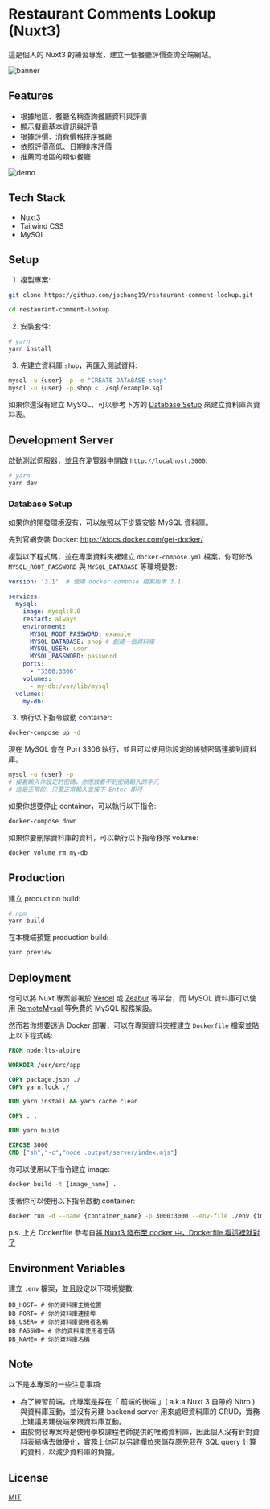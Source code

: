 # Restaurant Comments Lookup (Nuxt3)

這是個人的 Nuxt3 的練習專案，建立一個餐廳評價查詢全端網站。

![banner](https://jcshawn.com/wp-content/uploads/2023/11/restshawn-banner.jpg)

## Features
- 根據地區、餐廳名稱查詢餐廳資料與評價
- 顯示餐廳基本資訊與評價
- 根據評價、消費價格排序餐廳
- 依照評價高低、日期排序評價
- 推薦同地區的類似餐廳

![demo](https://jcshawn.com/wp-content/uploads/2023/11/restshawn_example.png)

## Tech Stack
- Nuxt3
- Tailwind CSS
- MySQL

## Setup
1. 複製專案:

```bash
git clone https://github.com/jschang19/restaurant-comment-lookup.git

cd restaurant-comment-lookup
```

2. 安裝套件:

```bash
# yarn
yarn install
```

3. 先建立資料庫 `shop`，再匯入測試資料:

```bash
mysql -u {user} -p -e "CREATE DATABASE shop"
mysql -u {user} -p shop < ./sql/example.sql
```
如果你還沒有建立 MySQL，可以參考下方的 [Database Setup](#database_setup) 來建立資料庫與資料表。
## Development Server

啟動測試伺服器，並且在瀏覽器中開啟 `http://localhost:3000`:

```bash
# yarn
yarn dev
```

### Database Setup
如果你的開發環境沒有，可以依照以下步驟安裝 MySQL 資料庫。

先到官網安裝 Docker:
https://docs.docker.com/get-docker/

複製以下程式碼，並在專案資料夾裡建立 `docker-compose.yml` 檔案，你可修改 `MYSQL_ROOT_PASSWORD` 與 `MYSQL_DATABASE` 等環境變數:

```yml
version: '3.1'  # 使用 docker-compose 檔案版本 3.1

services:
  mysql:
    image: mysql:8.0
    restart: always
    environment:
      MYSQL_ROOT_PASSWORD: example  
      MYSQL_DATABASE: shop # 創建一個資料庫
      MYSQL_USER: user
      MYSQL_PASSWORD: password
    ports:
      - "3306:3306"
    volumes:
      - my-db:/var/lib/mysql
  volumes:
    my-db:
```

3. 執行以下指令啟動 container:

```bash
docker-compose up -d
```

現在 MySQL 會在 Port 3306 執行，並且可以使用你設定的帳號密碼連接到資料庫。
```bash
mysql -u {user} -p
# 接著輸入你設定的密碼，你應該看不到密碼輸入的字元
# 這是正常的，只要正常輸入並按下 Enter 即可
```

如果你想要停止 container，可以執行以下指令:

```bash
docker-compose down
```

如果你要刪除資料庫的資料，可以執行以下指令移除 volume:

```bash
docker volume rm my-db
```

## Production

建立 production build:

```bash
# npm
yarn build
```

在本機端預覽 production build:

```bash
yarn preview
```

## Deployment
你可以將 Nuxt 專案部署於 [Vercel](https://vercel.com) 或 [Zeabur](https://zeabur.com) 等平台，而 MySQL 資料庫可以使用 [RemoteMysql](https://remotemysql.com/index.html) 等免費的 MySQL 服務架設。

然而若你想要透過 Docker 部署，可以在專案資料夾裡建立 `Dockerfile` 檔案並貼上以下程式碼:

```Dockerfile
FROM node:lts-alpine

WORKDIR /usr/src/app

COPY package.json ./
COPY yarn.lock ./

RUN yarn install && yarn cache clean

COPY . .

RUN yarn build

EXPOSE 3000
CMD ["sh","-c","node .output/server/index.mjs"]
```

你可以使用以下指令建立 image:

```bash
docker build -t {image_name} .
```

接著你可以使用以下指令啟動 container:

```bash
docker run -d --name {container_name} -p 3000:3000 --env-file ./env {image_name}
```

p.s. 上方 Dockerfile 參考自[將 Nuxt3 發布至 docker 中，Dockerfile 看這裡就對了](https://www.ruyut.com/2023/04/deploy-nuxt3-to-docker-with-dockerfile.html)

## Environment Variables

建立 `.env` 檔案，並且設定以下環境變數:

```env
DB_HOST= # 你的資料庫主機位置
DB_PORT= # 你的資料庫連接埠
DB_USER= # 你的資料庫使用者名稱
DB_PASSWD= # 你的資料庫使用者密碼
DB_NAME= # 你的資料庫名稱
```
## Note
以下是本專案的一些注意事項:
- 為了練習前端，此專案是採在「 前端的後端 」( a.k.a Nuxt 3 自帶的 Nitro ) 與資料庫互動，並沒有另建 backend server 用來處理資料庫的 CRUD，實務上建議另建後端來跟資料庫互動。
- 由於開發專案時是使用學校課程老師提供的唯獨資料庫，因此個人沒有針對資料表結構去做優化，實務上你可以另建欄位來儲存原先我在 SQL query 計算的資料，以減少資料庫的負擔。

## License
[MIT](https://choosealicense.com/licenses/mit/)
